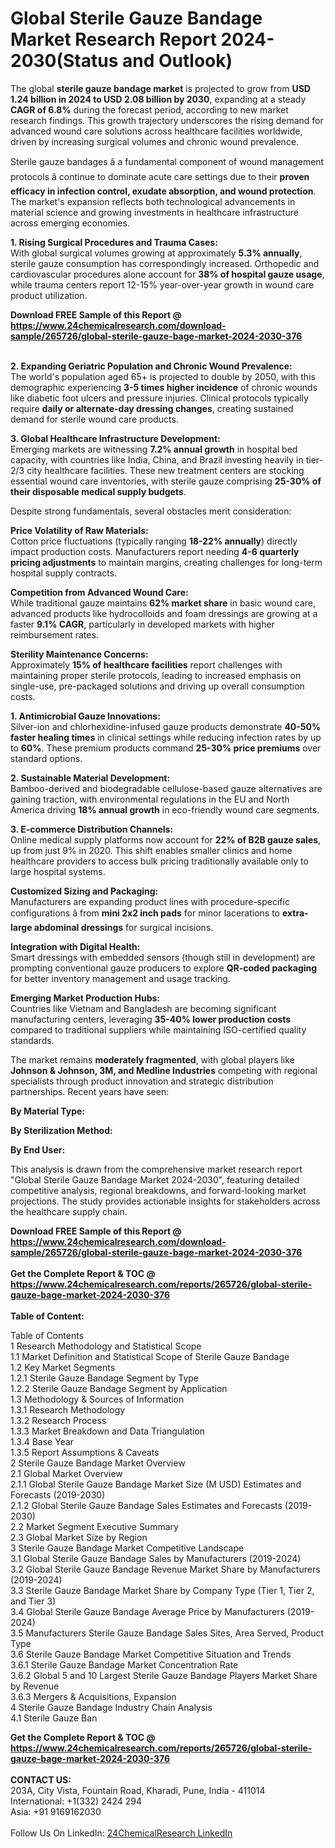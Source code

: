 <h1>Global Sterile Gauze Bandage Market Research Report 2024-2030(Status and Outlook)</h1><p>The global <strong>sterile gauze bandage market</strong> is projected to grow from <strong>USD 1.24 billion in 2024 to USD 2.08 billion by 2030</strong>, expanding at a steady <strong>CAGR of 6.8%</strong> during the forecast period, according to new market research findings. This growth trajectory underscores the rising demand for advanced wound care solutions across healthcare facilities worldwide, driven by increasing surgical volumes and chronic wound prevalence.</p><p>Sterile gauze bandages â a fundamental component of wound management protocols â continue to dominate acute care settings due to their <strong>proven efficacy in infection control, exudate absorption, and wound protection</strong>. The market's expansion reflects both technological advancements in material science and growing investments in healthcare infrastructure across emerging economies.</p><p><strong>1. Rising Surgical Procedures and Trauma Cases:</strong><br>
With global surgical volumes growing at approximately <strong>5.3% annually</strong>, sterile gauze consumption has correspondingly increased. Orthopedic and cardiovascular procedures alone account for <strong>38% of hospital gauze usage</strong>, while trauma centers report 12-15% year-over-year growth in wound care product utilization.</p><div><b>Download FREE Sample of this Report @ 
            <a href="https://www.24chemicalresearch.com/download-sample/265726/global-sterile-gauze-bage-market-2024-2030-376">
            https://www.24chemicalresearch.com/download-sample/265726/global-sterile-gauze-bage-market-2024-2030-376</a></b></div><br><p><strong>2. Expanding Geriatric Population and Chronic Wound Prevalence:</strong><br>
The world's population aged 65+ is projected to double by 2050, with this demographic experiencing <strong>3-5 times higher incidence</strong> of chronic wounds like diabetic foot ulcers and pressure injuries. Clinical protocols typically require <strong>daily or alternate-day dressing changes</strong>, creating sustained demand for sterile wound care products.</p><p><strong>3. Global Healthcare Infrastructure Development:</strong><br>
Emerging markets are witnessing <strong>7.2% annual growth</strong> in hospital bed capacity, with countries like India, China, and Brazil investing heavily in tier-2/3 city healthcare facilities. These new treatment centers are stocking essential wound care inventories, with sterile gauze comprising <strong>25-30% of their disposable medical supply budgets</strong>.</p><p>Despite strong fundamentals, several obstacles merit consideration:</p><p><strong>Price Volatility of Raw Materials:</strong><br>
	Cotton price fluctuations (typically ranging <strong>18-22% annually</strong>) directly impact production costs. Manufacturers report needing <strong>4-6 quarterly pricing adjustments</strong> to maintain margins, creating challenges for long-term hospital supply contracts.</p><p><strong>Competition from Advanced Wound Care:</strong><br>
	While traditional gauze maintains <strong>62% market share</strong> in basic wound care, advanced products like hydrocolloids and foam dressings are growing at a faster <strong>9.1% CAGR</strong>, particularly in developed markets with higher reimbursement rates.</p><p><strong>Sterility Maintenance Concerns:</strong><br>
	Approximately <strong>15% of healthcare facilities</strong> report challenges with maintaining proper sterile protocols, leading to increased emphasis on single-use, pre-packaged solutions and driving up overall consumption costs.</p><p><strong>1. Antimicrobial Gauze Innovations:</strong><br>
Silver-ion and chlorhexidine-infused gauze products demonstrate <strong>40-50% faster healing times</strong> in clinical settings while reducing infection rates by up to <strong>60%</strong>. These premium products command <strong>25-30% price premiums</strong> over standard options.</p><p><strong>2. Sustainable Material Development:</strong><br>
Bamboo-derived and biodegradable cellulose-based gauze alternatives are gaining traction, with environmental regulations in the EU and North America driving <strong>18% annual growth</strong> in eco-friendly wound care segments.</p><p><strong>3. E-commerce Distribution Channels:</strong><br>
Online medical supply platforms now account for <strong>22% of B2B gauze sales</strong>, up from just 9% in 2020. This shift enables smaller clinics and home healthcare providers to access bulk pricing traditionally available only to large hospital systems.</p><p><strong>Customized Sizing and Packaging:</strong><br>
	Manufacturers are expanding product lines with procedure-specific configurations â from <strong>mini 2x2 inch pads</strong> for minor lacerations to <strong>extra-large abdominal dressings</strong> for surgical incisions.</p><p><strong>Integration with Digital Health:</strong><br>
	Smart dressings with embedded sensors (though still in development) are prompting conventional gauze producers to explore <strong>QR-coded packaging</strong> for better inventory management and usage tracking.</p><p><strong>Emerging Market Production Hubs:</strong><br>
	Countries like Vietnam and Bangladesh are becoming significant manufacturing centers, leveraging <strong>35-40% lower production costs</strong> compared to traditional suppliers while maintaining ISO-certified quality standards.</p><p>The market remains <strong>moderately fragmented</strong>, with global players like <strong>Johnson &amp; Johnson, 3M, and Medline Industries</strong> competing with regional specialists through product innovation and strategic distribution partnerships. Recent years have seen:</p><p><strong>By Material Type:</strong></p><p><strong>By Sterilization Method:</strong></p><p><strong>By End User:</strong></p><p>This analysis is drawn from the comprehensive market research report "Global Sterile Gauze Bandage Market 2024-2030", featuring detailed competitive analysis, regional breakdowns, and forward-looking market projections. The study provides actionable insights for stakeholders across the healthcare supply chain.</p><div><b>Download FREE Sample of this Report @ 
            <a href="https://www.24chemicalresearch.com/download-sample/265726/global-sterile-gauze-bage-market-2024-2030-376">
            https://www.24chemicalresearch.com/download-sample/265726/global-sterile-gauze-bage-market-2024-2030-376</a></b></div><br><div><b>Get the Complete Report & TOC @ 
            <a href="https://www.24chemicalresearch.com/reports/265726/global-sterile-gauze-bage-market-2024-2030-376">
            https://www.24chemicalresearch.com/reports/265726/global-sterile-gauze-bage-market-2024-2030-376</a></b></div><br>
            <b>Table of Content:</b><p>Table of Contents<br />
1 Research Methodology and Statistical Scope<br />
1.1 Market Definition and Statistical Scope of Sterile Gauze Bandage<br />
1.2 Key Market Segments<br />
1.2.1 Sterile Gauze Bandage Segment by Type<br />
1.2.2 Sterile Gauze Bandage Segment by Application<br />
1.3 Methodology & Sources of Information<br />
1.3.1 Research Methodology<br />
1.3.2 Research Process<br />
1.3.3 Market Breakdown and Data Triangulation<br />
1.3.4 Base Year<br />
1.3.5 Report Assumptions & Caveats<br />
2 Sterile Gauze Bandage Market Overview<br />
2.1 Global Market Overview<br />
2.1.1 Global Sterile Gauze Bandage Market Size (M USD) Estimates and Forecasts (2019-2030)<br />
2.1.2 Global Sterile Gauze Bandage Sales Estimates and Forecasts (2019-2030)<br />
2.2 Market Segment Executive Summary<br />
2.3 Global Market Size by Region<br />
3 Sterile Gauze Bandage Market Competitive Landscape<br />
3.1 Global Sterile Gauze Bandage Sales by Manufacturers (2019-2024)<br />
3.2 Global Sterile Gauze Bandage Revenue Market Share by Manufacturers (2019-2024)<br />
3.3 Sterile Gauze Bandage Market Share by Company Type (Tier 1, Tier 2, and Tier 3)<br />
3.4 Global Sterile Gauze Bandage Average Price by Manufacturers (2019-2024)<br />
3.5 Manufacturers Sterile Gauze Bandage Sales Sites, Area Served, Product Type<br />
3.6 Sterile Gauze Bandage Market Competitive Situation and Trends<br />
3.6.1 Sterile Gauze Bandage Market Concentration Rate<br />
3.6.2 Global 5 and 10 Largest Sterile Gauze Bandage Players Market Share by Revenue<br />
3.6.3 Mergers & Acquisitions, Expansion<br />
4 Sterile Gauze Bandage Industry Chain Analysis<br />
4.1 Sterile Gauze Ban</p><div><b>Get the Complete Report & TOC @ 
            <a href="https://www.24chemicalresearch.com/reports/265726/global-sterile-gauze-bage-market-2024-2030-376">
            https://www.24chemicalresearch.com/reports/265726/global-sterile-gauze-bage-market-2024-2030-376</a></b></div><br><b>CONTACT US:</b><br>
            203A, City Vista, Fountain Road, Kharadi, Pune, India - 411014<br>
            International: +1(332) 2424 294<br>
            Asia: +91 9169162030 <br><br>
            Follow Us On LinkedIn: <a href="https://www.linkedin.com/company/24chemicalresearch/">24ChemicalResearch LinkedIn</a>